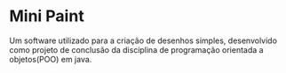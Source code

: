 # Mini Paint
Um software utilizado para a criação de desenhos simples, desenvolvido como projeto de conclusão da disciplina de programação orientada a objetos(POO) em java.
